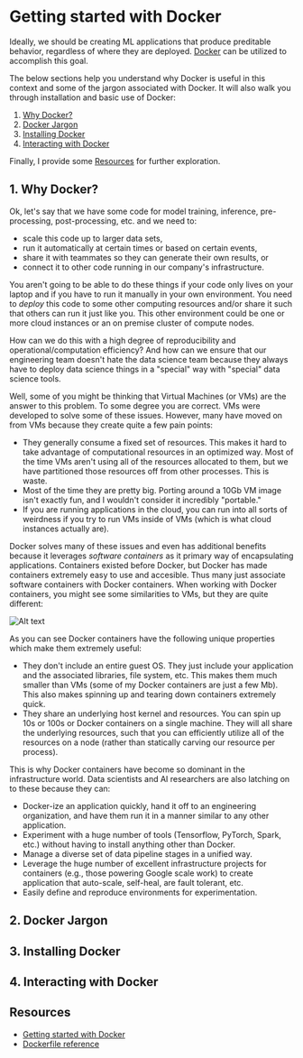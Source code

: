 # Getting started with Docker

Ideally, we should be creating ML applications that produce preditable behavior, regardless of where they are deployed. [Docker](https://www.docker.com/) can be utilized to accomplish this goal. 

The below sections help you understand why Docker is useful in this context and some of the jargon associated with Docker. It will also walk you through installation and basic use of Docker:

1. [Why Docker?](README.md#1-why-docker)
2. [Docker Jargon](README.md#2-docker-jargon)
3. [Installing Docker](README.md#3-installing-docker)
4. [Interacting with Docker](README.md#4-interacting-with-docker)

Finally, I provide some [Resources](README.md#resources) for further exploration.

## 1. Why Docker?

Ok, let's say that we have some code for model training, inference, pre-processing, post-processing, etc. and we need to:

- scale this code up to larger data sets,
- run it automatically at certain times or based on certain events, 
- share it with teammates so they can generate their own results, or
- connect it to other code running in our company's infrastructure.

You aren't going to be able to do these things if your code only lives on your laptop and if you have to run it manually in your own environment. You need to *deploy* this code to some other computing resources and/or share it such that others can run it just like you. This other environment could be one or more cloud instances or an on premise cluster of compute nodes. 

How can we do this with a high degree of reproducibility and operational/computation efficiency? And how can we ensure that our engineering team doesn't hate the data science team because they always have to deploy data science things in a "special" way with "special" data science tools. 

Well, some of you might be thinking that Virtual Machines (or VMs) are the answer to this problem. To some degree you are correct. VMs were developed to solve some of these issues. However, many have moved on from VMs because they create quite a few pain points:

- They generally consume a fixed set of resources. This makes it hard to take advantage of computational resources in an optimized way. Most of the time VMs aren't using all of the resources allocated to them, but we have partitioned those resources off from other processes. This is waste.
- Most of the time they are pretty big. Porting around a 10Gb VM image isn't exactly fun, and I wouldn't consider it incredibly "portable."
- If you are running applications in the cloud, you can run into all sorts of weirdness if you try to run VMs inside of VMs (which is what cloud instances actually are).

Docker solves many of these issues and even has additional benefits because it leverages *software containers* as it primary way of encapsulating applications. Containers existed before Docker, but Docker has made containers extremely easy to use and accesible. Thus many just associate software containers with Docker containers. When working with Docker containers, you might see some similarities to VMs, but they are quite different:

![Alt text](https://blog.netapp.com/wp-content/uploads/2016/03/Screen_Shot_2016-03-11_at_9.14.20_PM1.png)

As you can see Docker containers have the following unique properties which make them extremely useful:

- They don't include an entire guest OS. They just include your application and the associated libraries, file system, etc. This makes them much smaller than VMs (some of my Docker containers are just a few Mb). This also makes spinning up and tearing down containers extremely quick.
- They share an underlying host kernel and resources. You can spin up 10s or 100s or Docker containers on a single machine. They will all share the underlying resources, such that you can efficiently utilize all of the resources on a node (rather than statically carving our resource per process). 

This is why Docker containers have become so dominant in the infrastructure world. Data scientists and AI researchers are also latching on to these because they can:

- Docker-ize an application quickly, hand it off to an engineering organization, and have them run it in a manner similar to any other application.
- Experiment with a huge number of tools (Tensorflow, PyTorch, Spark, etc.) without having to install anything other than Docker.
- Manage a diverse set of data pipeline stages in a unified way.
- Leverage the huge number of excellent infrastructure projects for containers (e.g., those powering Google scale work) to create application that auto-scale, self-heal, are fault tolerant, etc.
- Easily define and reproduce environments for experimentation.

## 2. Docker Jargon

## 3. Installing Docker

## 4. Interacting with Docker

## Resources

- [Getting started with Docker](https://docs.docker.com/get-started/)
- [Dockerfile reference](https://docs.docker.com/engine/reference/builder/)
